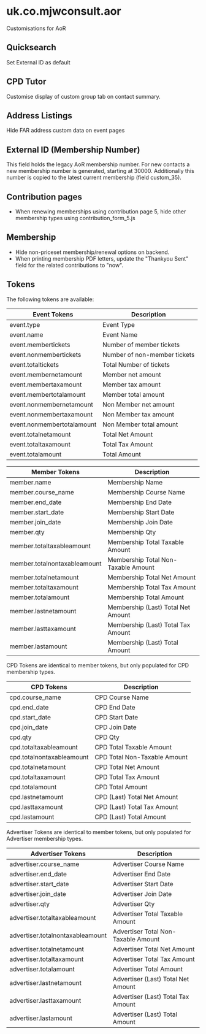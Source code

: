 # uk.co.mjwconsult.aor
Customisations for AoR

## Quicksearch
Set External ID as default

## CPD Tutor
Customise display of custom group tab on contact summary.

## Address Listings
Hide FAR address custom data on event pages

## External ID (Membership Number)
This field holds the legacy AoR membership number.  For new contacts a new membership number is generated, starting at 30000.  Additionally this number is copied to the latest current membership (field custom_35).

## Contribution pages

* When renewing memberships using contribution page 5, hide other membership types using contribution_form_5.js

## Membership

* Hide non-priceset membership/renewal options on backend.
* When printing membership PDF letters, update the "Thankyou Sent" field for the related contributions to "now".

## Tokens
The following tokens are available:

| Event Tokens         | Description   |
| ------------- |-------------|
| event.type | Event Type |
| event.name | Event Name |
| event.membertickets | Number of member tickets |
| event.nonmembertickets | Number of non-member tickets |
| event.totaltickets | Total Number of tickets |
| event.membernetamount | Member net amount |
| event.membertaxamount | Member tax amount |
| event.membertotalamount | Member total amount |
| event.nonmembernetamount | Non Member net amount |
| event.nonmembertaxamount | Non Member tax amount |
| event.nonmembertotalamount | Non Member total amount |
| event.totalnetamount | Total Net Amount |
| event.totaltaxamount | Total Tax Amount |
| event.totalamount | Total Amount |

| Member Tokens         | Description   |
| ------------- |-------------|
| member.name | Membership Name |
| member.course_name | Membership Course Name |
| member.end_date | Membership End Date |
| member.start_date | Membership Start Date |
| member.join_date | Membership Join Date |
| member.qty | Membership Qty |
| member.totaltaxableamount | Membership Total Taxable Amount |
| member.totalnontaxableamount | Membership Total Non-Taxable Amount |
| member.totalnetamount | Membership Total Net Amount |
| member.totaltaxamount | Membership Total Tax Amount |
| member.totalamount | Membership Total Amount |
| member.lastnetamount | Membership (Last) Total Net Amount |
| member.lasttaxamount | Membership (Last) Total Tax Amount |
| member.lastamount | Membership (Last) Total Amount |

CPD Tokens are identical to member tokens, but only populated for CPD membership types.

| CPD Tokens         | Description   |
| ------------- |-------------|
| cpd.course_name | CPD Course Name |
| cpd.end_date | CPD End Date |
| cpd.start_date | CPD Start Date |
| cpd.join_date | CPD Join Date |
| cpd.qty | CPD Qty |
| cpd.totaltaxableamount | CPD Total Taxable Amount |
| cpd.totalnontaxableamount | CPD Total Non-Taxable Amount |
| cpd.totalnetamount | CPD Total Net Amount |
| cpd.totaltaxamount | CPD Total Tax Amount |
| cpd.totalamount | CPD Total Amount |
| cpd.lastnetamount | CPD (Last) Total Net Amount |
| cpd.lasttaxamount | CPD (Last) Total Tax Amount |
| cpd.lastamount | CPD (Last) Total Amount |

Advertiser Tokens are identical to member tokens, but only populated for Advertiser membership types.

| Advertiser Tokens         | Description   |
| ------------- |-------------|
| advertiser.course_name | Advertiser Course Name |
| advertiser.end_date | Advertiser End Date |
| advertiser.start_date | Advertiser Start Date |
| advertiser.join_date | Advertiser Join Date |
| advertiser.qty | Advertiser Qty |
| advertiser.totaltaxableamount | Advertiser Total Taxable Amount |
| advertiser.totalnontaxableamount | Advertiser Total Non-Taxable Amount |
| advertiser.totalnetamount | Advertiser Total Net Amount |
| advertiser.totaltaxamount | Advertiser Total Tax Amount |
| advertiser.totalamount | Advertiser Total Amount |
| advertiser.lastnetamount | Advertiser (Last) Total Net Amount |
| advertiser.lasttaxamount | Advertiser (Last) Total Tax Amount |
| advertiser.lastamount | Advertiser (Last) Total Amount |
